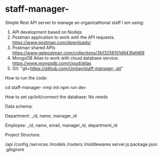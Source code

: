 # staff-manager-
Simple Rest API server to manage an organizathonal staff
I am using:
1. API development based on Nodejs
2. Postman application to work with the API requests. https://www.postman.com/downloads/
3. Postman shared APIs https://www.getpostman.com/collections/3b13256101d943fafd69
4. MongoDB Atlas to work with cloud database service. https://www.mongodb.com/cloud/atlas
5. Git: "git+https://github.com/Umitay/staff-manager-.git"
 

How to run the code: 

cd staff-manager-
nmp init
npm run dev

How to set up/init/connect the database: No needs

Data schema: 

Department:
_id, name, manager_id

Employee:
_id, name, email, manager_id, department_id


Project Structure:

/api
  /config
  /services
  /models
  /routers
  /middlewares
  server.js
  package.json
  .gitignore
  
